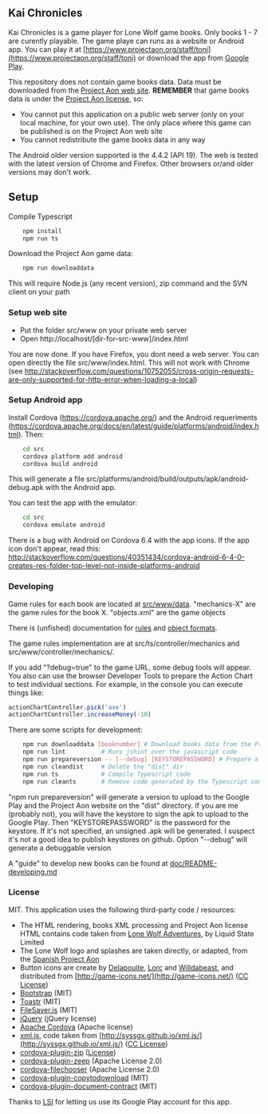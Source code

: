 ## Kai Chronicles

Kai Chronicles is a game player for Lone Wolf game books. Only books 1 - 7 are
curently playable. The game playe can runs as a website or Android app. You can play it at 
[https://www.projectaon.org/staff/toni](https://www.projectaon.org/staff/toni) or download
the app from [Google Play](https://play.google.com/store/apps/details?id=org.projectaon.kaichronicles).

This repository does not contain game books data. Data must be downloaded from the 
[Project Aon web site](https://www.projectaon.org). 
**REMEMBER** that game books data is under the
[Project Aon license](https://www.projectaon.org/en/Main/License), so:

* You cannot put this application on a public web server (only on your local machine, for
  your own use). The only place where this game can be published is on the Project Aon 
  web site
* You cannot redistribute the game books data in any way

The Android older version supported is the 4.4.2 (API 19). The web is tested with the 
latest version of Chrome and Firefox. Other browsers or/and older versions may don't 
work.

## Setup

Compile Typescript
```bash
    npm install
    npm run ts
```

Download the Project Aon game data:
```bash
    npm run downloaddata
```
This will require Node.js (any recent version), zip command and the SVN client on your path

### Setup web site

* Put the folder src/www on your private web server
* Open http://localhost/[dir-for-src-www]/index.html

You are now done. If you have Firefox, you dont need a web server. You can open
directly the file src/www/index.html. This will not work with Chrome (see 
http://stackoverflow.com/questions/10752055/cross-origin-requests-are-only-supported-for-http-error-when-loading-a-local)

### Setup Android app

Install Cordova (https://cordova.apache.org/) and the Android requeriments
(https://cordova.apache.org/docs/en/latest/guide/platforms/android/index.html). Then:
```bash
    cd src
    cordova platform add android
    cordova build android
```

This will generate a file src/platforms/android/build/outputs/apk/android-debug.apk with the
Android app.

You can test the app with the emulator:

```bash
    cd src
    cordova emulate android
```

There is a bug with Android on Cordova 6.4 with the app icons. If the app icon don't appear,
read this:
http://stackoverflow.com/questions/40351434/cordova-android-6-4-0-creates-res-folder-top-level-not-inside-platforms-android


### Developing 

Game rules for each book are located at [src/www/data](src/www/data). "mechanics-X" are the game rules
for the book X. "objects.xml" are the game objects

There is (unfished) documentation for [rules](doc/README-mechanics.md) and 
[object formats](doc/README-objects.md).

The game rules implementation are at src/ts/controller/mechanics and src/www/controller/mechanics/.

If you add "?debug=true" to the game URL, some debug tools will appear.
You also can use the browser Developer Tools to prepare the Action Chart to test individual sections.
For example, in the console you can execute things like:
```javascript
actionChartController.pick('axe')
actionChartController.increaseMoney(-10)
```

There are some scripts for development:

```bash
    npm run downloaddata [booknumber] # Download books data from the Project Aon. Specify "booknumber" to download a single book
    npm run lint          # Runs jshint over the javascript code
    npm run prepareversion -- [--debug] [KEYSTOREPASSWORD] # Prepare a version to upload on "dist" dir.
    npm run cleandist     # Delete the "dist" dir
    npm run ts            # Compile Typescript code
    npm run cleants       # Remove code generated by the Typescript compiler
```

"npm run prepareversion" will generate a version to upload to the Google Play and the Project Aon 
website on the "dist" directory. If you are me (probably not), you will have the keystore to sign the 
apk to upload to the Google Play. Then "KEYSTOREPASSWORD" is the password for the keystore. If 
it's not specified, an unsigned .apk will be generated. I suspect it's not a good idea to publish 
keystores on github. Option "--debug" will generate a debuggable version

A "guide" to develop new books can be found at [doc/README-developing.md](doc/README-developing.md)

### License

MIT. This application uses the following third-party code / resources:

* The HTML rendering, books XML processing and Project Aon license HTML contains code
  taken from [Lone Wolf Adventures](https://lonewolfadventures.projectaon.org/), 
  by Liquid State Limited
* The Lone Wolf logo and splashes are taken directly, or adapted, from the 
  [Spanish Project Aon](https://projectaon.org/es)
* Button icons are create by [Delapouite](http://delapouite.com/), 
  [Lorc](http://lorcblog.blogspot.com/) and [Willdabeast](http://wjbstories.blogspot.com/),
  and distributed from [http://game-icons.net/](http://game-icons.net/) 
  ([CC License](https://creativecommons.org/licenses/by/3.0/))
* [Bootstrap](http://getbootstrap.com/) (MIT)
* [Toastr](https://github.com/CodeSeven/toastr) (MIT)
* [FileSaver.js](https://github.com/eligrey/FileSaver.js/) (MIT)
* [jQuery](https://jquery.com/) (jQuery license)
* [Apache Cordova](https://cordova.apache.org/) (Apache license)
* [xml.js](https://github.com/kripken/xml.js/), code taken from 
  [http://syssgx.github.io/xml.js/](http://syssgx.github.io/xml.js/) ([CC License](https://creativecommons.org/licenses/by/3.0/))
* [cordova-plugin-zip](https://github.com/MobileChromeApps/cordova-plugin-zip) ([License](https://github.com/MobileChromeApps/cordova-plugin-zip/blob/master/LICENSE))
* [cordova-plugin-zeep](https://github.com/FortuneN/cordova-plugin-zeep) (Apache License 2.0)
* [cordova-filechooser](https://github.com/don/cordova-filechooser) (Apache License 2.0)
* [cordova-plugin-copytodownload](https://github.com/tonib/cordova-plugin-copytodownload) (MIT)
* [cordova-plugin-document-contract](https://github.com/danjarvis/cordova-plugin-document-contract) (MIT)

Thanks to [LSI](http://www.lsisoluciones.com) for letting us use its Google Play account for this app.

